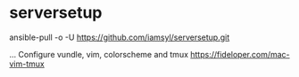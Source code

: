 # serversetup

ansible-pull -o -U https://github.com/iamsyl/serversetup.git

... Configure vundle, vim, colorscheme and tmux 
https://fideloper.com/mac-vim-tmux
